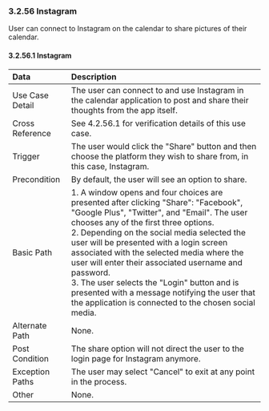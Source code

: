### 3.2.56 Instagram

User can connect to Instagram on the calendar to share pictures of their calendar.

#### 3.2.56.1 Instagram

| Data          | Description |
|:--------------| :--------------|
|Use Case Detail| The user can connect to and use Instagram in the calendar application to post and share their thoughts from the app itself.|
|Cross Reference | See 4.2.56.1 for verification details of this use case.| 
|Trigger        | The user would click the "Share" button and then choose the platform they wish to share from, in this case, Instagram.|
|Precondition   | By default, the user will see an option to share.|
|Basic Path     | 1. A window opens and four choices are presented after clicking "Share": "Facebook", "Google Plus", "Twitter", and "Email". The user chooses any of the first three options. <br>2. Depending on the social media selected the user will be presented with a login screen associated with the selected media where the user will enter their associated username and password. <br>3. The user selects the "Login" button and is presented with a message notifying the user that the application is connected to the chosen social media.|
|Alternate Path | None.|
|Post Condition | The share option will not direct the user to the login page for Instagram anymore.|
|Exception Paths| The user may select "Cancel" to exit at any point in the process.|
|Other          | None.|


